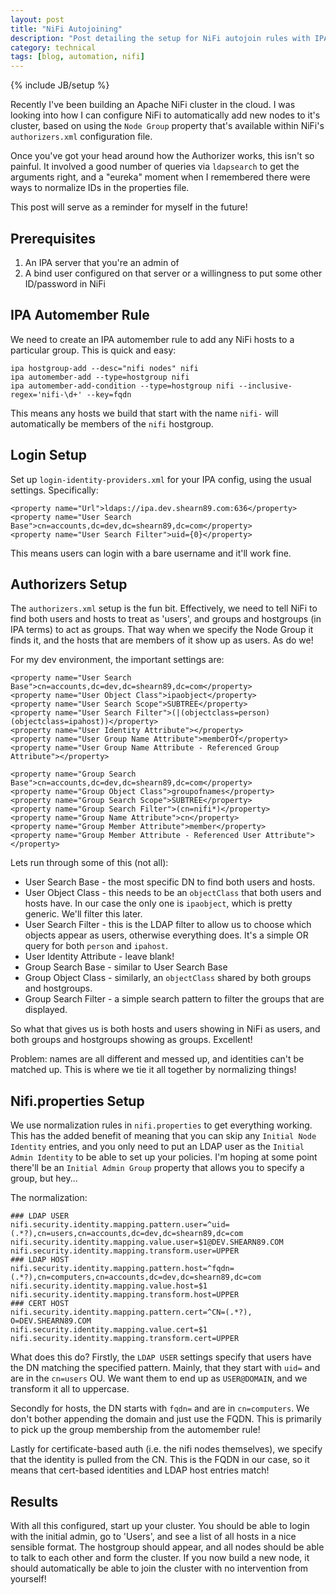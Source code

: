 ```yaml
---
layout: post
title: "NiFi Autojoining"
description: "Post detailing the setup for NiFi autojoin rules with IPA"
category: technical
tags: [blog, automation, nifi]
---
```

{% include JB/setup %}

Recently I've been building an Apache NiFi cluster in the cloud. I was looking into how I can configure NiFi to automatically add new nodes to it's cluster, based on using the `Node Group` property that's available within NiFi's `authorizers.xml` configuration file.

Once you've got your head around how the Authorizer works, this isn't so painful. It involved a good number of queries via `ldapsearch` to get the arguments right, and a "eureka" moment when I remembered there were ways to normalize IDs in the properties file.

This post will serve as a reminder for myself in the future!

## Prerequisites ##

1. An IPA server that you're an admin of
2. A bind user configured on that server or a willingness to put some other ID/password in NiFi

## IPA Automember Rule ##

We need to create an IPA automember rule to add any NiFi hosts to a particular group. This is quick and easy:

    ipa hostgroup-add --desc="nifi nodes" nifi
    ipa automember-add --type=hostgroup nifi
    ipa automember-add-condition --type=hostgroup nifi --inclusive-regex='nifi-\d+' --key=fqdn

This means any hosts we build that start with the name `nifi-` will automatically be members of the `nifi` hostgroup.

## Login Setup ##

Set up `login-identity-providers.xml` for your IPA config, using the usual settings. Specifically:

    <property name="Url">ldaps://ipa.dev.shearn89.com:636</property>
    <property name="User Search Base">cn=accounts,dc=dev,dc=shearn89,dc=com</property>
    <property name="User Search Filter">uid={0}</property>

This means users can login with a bare username and it'll work fine.

## Authorizers Setup ##

The `authorizers.xml` setup is the fun bit. Effectively, we need to tell NiFi to find both users and hosts to treat as 'users', and groups and hostgroups (in IPA terms) to act as groups. That way when we specify the Node Group it finds it, and the hosts that are members of it show up as users. As do we!

For my dev environment, the important settings are:

    <property name="User Search Base">cn=accounts,dc=dev,dc=shearn89,dc=com</property>
    <property name="User Object Class">ipaobject</property>
    <property name="User Search Scope">SUBTREE</property>
    <property name="User Search Filter">(|(objectclass=person)(objectclass=ipahost))</property>
    <property name="User Identity Attribute"></property>
    <property name="User Group Name Attribute">memberOf</property>
    <property name="User Group Name Attribute - Referenced Group Attribute"></property>

    <property name="Group Search Base">cn=accounts,dc=dev,dc=shearn89,dc=com</property>
    <property name="Group Object Class">groupofnames</property>
    <property name="Group Search Scope">SUBTREE</property>
    <property name="Group Search Filter">(cn=nifi*)</property>
    <property name="Group Name Attribute">cn</property>
    <property name="Group Member Attribute">member</property>
    <property name="Group Member Attribute - Referenced User Attribute"></property>

Lets run through some of this (not all):

* User Search Base - the most specific DN to find both users and hosts.
* User Object Class - this needs to be an `objectClass` that both users and hosts have. In our case the only one is `ipaobject`, which is pretty generic. We'll filter this later.
* User Search Filter - this is the LDAP filter to allow us to choose which objects appear as users, otherwise everything does. It's a simple OR query for both `person` and `ipahost`.
* User Identity Attribute - leave blank!
* Group Search Base - similar to User Search Base
* Group Object Class - similarly, an `objectClass` shared by both groups and hostgroups.
* Group Search Filter - a simple search pattern to filter the groups that are displayed.

So what that gives us is both hosts and users showing in NiFi as users, and both groups and hostgroups showing as groups. Excellent!

Problem: names are all different and messed up, and identities can't be matched up. This is where we tie it all together by normalizing things!

## Nifi.properties Setup ##

We use normalization rules in `nifi.properties` to get everything working. This has the added benefit of meaning that you can skip any `Initial Node Identity` entries, and you only need to put an LDAP user as the `Initial Admin Identity` to be able to set up your policies. I'm hoping at some point there'll be an `Initial Admin Group` property that allows you to specify a group, but hey...

The normalization:

    ### LDAP USER
    nifi.security.identity.mapping.pattern.user=^uid=(.*?),cn=users,cn=accounts,dc=dev,dc=shearn89,dc=com
    nifi.security.identity.mapping.value.user=$1@DEV.SHEARN89.COM
    nifi.security.identity.mapping.transform.user=UPPER
    ### LDAP HOST
    nifi.security.identity.mapping.pattern.host=^fqdn=(.*?),cn=computers,cn=accounts,dc=dev,dc=shearn89,dc=com
    nifi.security.identity.mapping.value.host=$1
    nifi.security.identity.mapping.transform.host=UPPER
    ### CERT HOST
    nifi.security.identity.mapping.pattern.cert=^CN=(.*?), O=DEV.SHEARN89.COM
    nifi.security.identity.mapping.value.cert=$1
    nifi.security.identity.mapping.transform.cert=UPPER

What does this do? Firstly, the `LDAP USER` settings specify that users have the DN matching the specified pattern. Mainly, that they start with `uid=` and are in the `cn=users` OU. We want them to end up as `USER@DOMAIN`, and we transform it all to uppercase.

Secondly for hosts, the DN starts with `fqdn=` and are in `cn=computers`. We don't bother appending the domain and just use the FQDN. This is primarily to pick up the group membership from the automember rule!

Lastly for certificate-based auth (i.e. the nifi nodes themselves), we specify that the identity is pulled from the CN. This is the FQDN in our case, so it means that cert-based identities and LDAP host entries match!

## Results ##

With all this configured, start up your cluster. You should be able to login with the initial admin, go to 'Users', and see a list of all hosts in a nice sensible format. The hostgroup should appear, and all nodes should be able to talk to each other and form the cluster. If you now build a new node, it should automatically be able to join the cluster with no intervention from yourself!